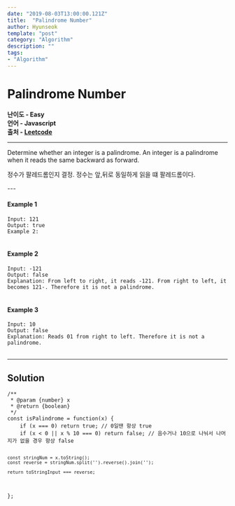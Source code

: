 ```yaml
---
date: "2019-08-03T13:00:00.121Z"
title:  "Palindrome Number"
author: Hyunseok
template: "post"
category: "Algorithm"
description: ""
tags:
- "Algorithm"
---
```


<h1>Palindrome Number</h1>
<b>난이도 - Easy</b><br/>
<b>언어 - Javascript</b><br/>
<b>출처 - </b><a href="https://leetcode.com/problems/palindrome-number/"><b>Leetcode</b></a>

---
<p>
Determine whether an integer is a palindrome. An integer is a palindrome when it reads the same backward as forward.</p>
<p>
정수가 팔레드롬인지 결정. 정수는 앞,뒤로 동일하게 읽을 떄 팔레드롬이다.
</p>
---
<h4>Example 1</h4>
<pre>
<code>Input: 121
Output: true
Example 2:
</code>
</pre>

<h4>Example 2</h4>
<pre>
<code>Input: -121
Output: false
Explanation: From left to right, it reads -121. From right to left, it becomes 121-. Therefore it is not a palindrome.
</code>
</pre>

<h4>Example 3</h4>
<pre>
<code>Input: 10
Output: false
Explanation: Reads 01 from right to left. Therefore it is not a palindrome.
</code>
</pre>

---

<h2>Solution</h2>
<pre>
<code>/**
 * @param {number} x
 * @return {boolean}
 */
const isPalindrome = function(x) {
    if (x === 0) return true; // 0일땐 항상 true
    if (x < 0 || x % 10 === 0) return false; // 음수거나 10으로 나눠서 나머지가 없을 경우 항상 false
    
    const stringNum = x.toString();
    const reverse = stringNum.split('').reverse().join('');

    return toStringInput === reverse;
};
</code>
</pre>